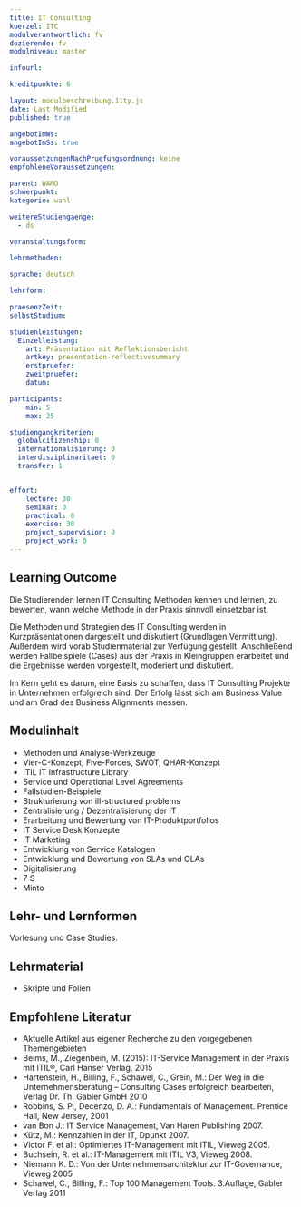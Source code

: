 ```yaml
---
title: IT Consulting
kuerzel: ITC
modulverantwortlich: fv
dozierende: fv
modulniveau: master

infourl: 

kreditpunkte: 6

layout: modulbeschreibung.11ty.js
date: Last Modified
published: true

angebotImWs: 
angebotImSs: true

voraussetzungenNachPruefungsordnung: keine
empfohleneVoraussetzungen:

parent: WAMO
schwerpunkt:
kategorie: wahl

weitereStudiengaenge: 
  - ds

veranstaltungsform: 

lehrmethoden:

sprache: deutsch

lehrform:

praesenzZeit: 
selbstStudium: 

studienleistungen:
  Einzelleistung:
    art: Präsentation mit Reflektionsbericht
    artkey: presentation-reflectivesummary
    erstpruefer: 
    zweitpruefer: 
    datum:

participants: 
    min: 5
    max: 25

studiengangkriterien:
  globalcitizenship: 0
  internationalisierung: 0
  interdisziplinaritaet: 0
  transfer: 1


effort:
    lecture: 30
    seminar: 0
    practical: 0
    exercise: 30
    project_supervision: 0
    project_work: 0
---
```




## Learning Outcome


Die Studierenden lernen IT Consulting Methoden kennen und lernen, zu bewerten, 
wann welche Methode in der Praxis sinnvoll einsetzbar ist.


Die Methoden und Strategien des IT Consulting werden in Kurzpräsentationen dargestellt und diskutiert (Grundlagen Vermittlung). Außerdem wird vorab 
Studienmaterial zur Verfügung gestellt. Anschließend werden Fallbeispiele (Cases) aus der Praxis in Kleingruppen erarbeitet und 
die Ergebnisse werden vorgestellt, moderiert und diskutiert.


Im Kern geht es darum, eine Basis zu schaffen, dass IT Consulting Projekte in Unternehmen erfolgreich sind. 
Der Erfolg lässt sich am Business Value und am Grad des Business Alignments messen.
  
## Modulinhalt

*   Methoden und Analyse-Werkzeuge
*   Vier-C-Konzept, Five-Forces, SWOT, QHAR-Konzept
*   ITIL IT Infrastructure Library
*   Service und Operational Level Agreements
*   Fallstudien-Beispiele
*   Strukturierung von ill-structured problems
*   Zentralisierung / Dezentralisierung der IT
*   Erarbeitung und Bewertung von IT-Produktportfolios
*   IT Service Desk Konzepte
*   IT Marketing
*   Entwicklung von Service Katalogen
*   Entwicklung und Bewertung von SLAs und OLAs
*   Digitalisierung
*   7 S
*   Minto



## Lehr- und Lernformen

Vorlesung und Case Studies. 


## Lehrmaterial

*   Skripte und Folien

## Empfohlene Literatur

*   Aktuelle Artikel aus eigener Recherche zu den vorgegebenen Themengebieten
*   Beims, M., Ziegenbein, M. (2015): IT-Service Management in der Praxis mit ITIL®, Carl Hanser Verlag, 2015
*   Hartenstein, H., Billing, F., Schawel, C., Grein, M.: Der Weg in die Unternehmensberatung – Consulting Cases erfolgreich bearbeiten, Verlag Dr. Th. Gabler GmbH 2010
*   Robbins, S. P., Decenzo, D. A.: Fundamentals of Management. Prentice Hall, New Jersey, 2001
*   van Bon J.: IT Service Management, Van Haren Publishing 2007.
*   Kütz, M.: Kennzahlen in der IT, Dpunkt 2007.
*   Victor F. et al.: Optimiertes IT-Management mit ITIL, Vieweg 2005.
*   Buchsein, R. et al.: IT-Management mit ITIL V3, Vieweg 2008.
*   Niemann K. D.: Von der Unternehmensarchitektur zur IT-Governance, Vieweg 2005
*   Schawel, C., Billing, F.: Top 100 Management Tools. 3.Auflage, Gabler Verlag 2011

